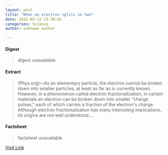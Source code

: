 ```yaml
---
layout: post
title: "When an electron splits in two"
date: 2015-05-12 13:30:01
categories: Science
author: unknown author

---
```



#### Digest
>digest unavailable

#### Extract
>(Phys.org)—As an elementary particle, the electron cannot be broken down into smaller particles, at least as far as is currently known. However, in a phenomenon called electron fractionalization, in certain materials an electron can be broken down into smaller "charge pulses," each of which carries a fraction of the electron's charge. Although electron fractionalization has many interesting implications, its origins are not well understood....

#### Factsheet
>factsheet unavailable

[Visit Link](http://phys.org/news350628970.html)


